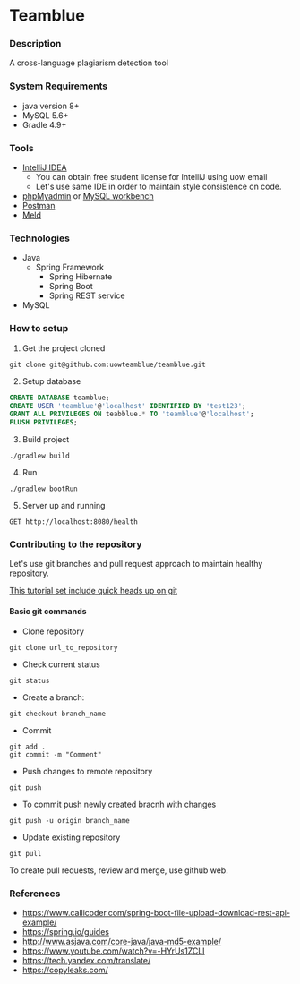 # Teamblue

### Description

A cross-language plagiarism detection tool 

### System Requirements

- java version 8+
- MySQL 5.6+
- Gradle 4.9+  

### Tools

- [IntelliJ IDEA](https://www.jetbrains.com/idea/)
    - You can obtain free student license for IntelliJ using uow email 
    - Let's use same IDE in order to maintain style consistence on code.
- [phpMyadmin](https://www.phpmyadmin.net/) or [MySQL workbench](https://www.mysql.com/products/workbench/)
- [Postman](https://www.getpostman.com/apps)
- [Meld](http://meldmerge.org/)

### Technologies

- Java 
    - Spring Framework
        - Spring Hibernate
        - Spring Boot
        - Spring REST service
 - MySQL 

### How to setup
1. Get the project cloned

`git clone git@github.com:uowteamblue/teamblue.git`

2. Setup database

```SQL 
CREATE DATABASE teamblue;
CREATE USER 'teamblue'@'localhost' IDENTIFIED BY 'test123';
GRANT ALL PRIVILEGES ON teabblue.* TO 'teamblue'@'localhost';
FLUSH PRIVILEGES;
```

3. Build project

`./gradlew build`

4. Run

`./gradlew bootRun`

5. Server up and running

`GET http://localhost:8080/health`

### Contributing to the repository

Let's use git branches and pull request approach to maintain healthy repository. 

[This tutorial set include quick heads up on git](http://gitimmersion.com/index.html)

#### Basic git commands

- Clone repository

`git clone url_to_repository`
- Check current status

`git status`
-  Create a branch: 

`git checkout branch_name`

- Commit 
```
git add .
git commit -m "Comment"
 ```
    
- Push changes to remote repository

`git push`

- To commit push newly created bracnh with changes

`git push -u origin branch_name`

- Update existing repository

`git pull`

To create pull requests, review and merge, use github web.   
 

### References
- https://www.callicoder.com/spring-boot-file-upload-download-rest-api-example/
- https://spring.io/guides
- http://www.asjava.com/core-java/java-md5-example/
- https://www.youtube.com/watch?v=-HYrUs1ZCLI
- https://tech.yandex.com/translate/
- https://copyleaks.com/
